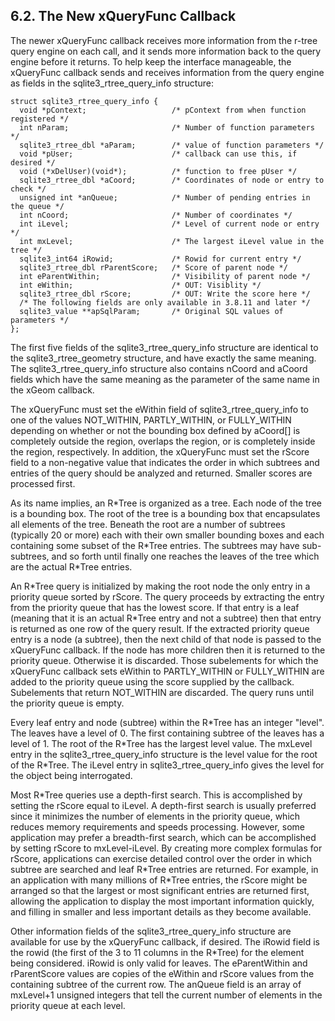 ## 6\.2\. The New xQueryFunc Callback


The newer xQueryFunc callback receives more information from the r\-tree
query engine on each call, and it sends more information back to the query engine
before it returns.
To help keep the interface manageable, the xQueryFunc callback sends and receives
information from the query engine as fields in the
sqlite3\_rtree\_query\_info structure:




```
struct sqlite3_rtree_query_info {
  void *pContext;                   /* pContext from when function registered */
  int nParam;                       /* Number of function parameters */
  sqlite3_rtree_dbl *aParam;        /* value of function parameters */
  void *pUser;                      /* callback can use this, if desired */
  void (*xDelUser)(void*);          /* function to free pUser */
  sqlite3_rtree_dbl *aCoord;        /* Coordinates of node or entry to check */
  unsigned int *anQueue;            /* Number of pending entries in the queue */
  int nCoord;                       /* Number of coordinates */
  int iLevel;                       /* Level of current node or entry */
  int mxLevel;                      /* The largest iLevel value in the tree */
  sqlite3_int64 iRowid;             /* Rowid for current entry */
  sqlite3_rtree_dbl rParentScore;   /* Score of parent node */
  int eParentWithin;                /* Visibility of parent node */
  int eWithin;                      /* OUT: Visiblity */
  sqlite3_rtree_dbl rScore;         /* OUT: Write the score here */
  /* The following fields are only available in 3.8.11 and later */
  sqlite3_value **apSqlParam;       /* Original SQL values of parameters */
};

```

The first five fields of the sqlite3\_rtree\_query\_info structure are identical
to the sqlite3\_rtree\_geometry structure, and have exactly the same meaning.
The sqlite3\_rtree\_query\_info structure also contains nCoord and aCoord fields
which have the same meaning as the parameter of the same name in the xGeom callback.



The xQueryFunc must set the eWithin field of sqlite3\_rtree\_query\_info to
one of the values NOT\_WITHIN, PARTLY\_WITHIN, or FULLY\_WITHIN depending on whether
or not the bounding box defined by aCoord\[] is completely outside the region,
overlaps the region, or is completely inside the region, respectively. In
addition, the xQueryFunc must set the rScore field to a non\-negative value that
indicates the order in which subtrees and entries of the query should be analyzed
and returned. Smaller scores are processed first.



As its name implies, an R\*Tree is organized as a tree. Each node of the
tree is a bounding box. The root of the tree is a bounding box that encapsulates
all elements of the tree. Beneath the root are a number of subtrees (typically
20 or more) each with their own smaller bounding boxes and each containing some
subset of the R\*Tree entries. The subtrees may have sub\-subtrees, and so forth
until finally one reaches the leaves of the tree which are the actual R\*Tree
entries.



An R\*Tree query is initialized by making the root node the only entry
in a priority queue sorted by rScore.
The query proceeds by extracting the entry from the priority queue that has
the lowest score. If that entry is a leaf (meaning that it is an actual
R\*Tree entry and not a subtree) then that entry
is returned as one row of the query result.
If the extracted priority queue entry is a node (a subtree),
then the next child of that node is passed to the xQueryFunc callback.
If the node has more children then it is returned to the priority queue.
Otherwise it is discarded. Those subelements for which the xQueryFunc
callback sets eWithin to PARTLY\_WITHIN or FULLY\_WITHIN are added to the
priority queue using the score supplied by the callback. Subelements that
return NOT\_WITHIN are discarded. The query runs until the priority queue is
empty.



Every leaf entry and node (subtree) within the R\*Tree has an integer "level".
The leaves have a level of 0\. The first containing subtree of the leaves has
a level of 1\. The root of the R\*Tree has the largest level value. The
mxLevel entry in the sqlite3\_rtree\_query\_info structure is the level value for
the root of the R\*Tree. The iLevel entry in sqlite3\_rtree\_query\_info gives the
level for the object being interrogated.



Most R\*Tree queries use a depth\-first search. This is accomplished by setting
the rScore equal to iLevel. A depth\-first search is usually preferred since it
minimizes the number of elements in the priority queue, which reduces memory
requirements and speeds processing. However, some application may prefer a
breadth\-first search, which can be accomplished by setting rScore to mxLevel\-iLevel.
By creating more complex formulas for rScore, applications can exercise
detailed control over the order in which subtree are searched and leaf
R\*Tree entries are returned. For example, in an application with many
millions of R\*Tree entries, the rScore might be arranged so that the
largest or most significant entries are returned first, allowing the
application to display the most important information quickly, and
filling in smaller and less important details as they become available.



Other information fields of the sqlite3\_rtree\_query\_info structure are
available for use by the xQueryFunc callback, if desired. The iRowid field
is the rowid (the first of the 3 to 11 columns in the R\*Tree) for the element
being considered. iRowid is only valid for leaves. The eParentWithin and
rParentScore values are copies of the eWithin and rScore values from the
containing subtree of the current row. The anQueue field is an array
of mxLevel\+1 unsigned integers that tell the current number of elements in
the priority queue at each level.



